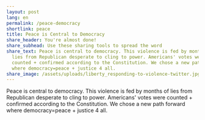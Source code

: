 ```yaml
---
layout: post
lang: en
permalink: /peace-democracy
shortlink: peace
title: Peace is Central to Democracy
share_header: You're almost done!
share_subhead: Use these sharing tools to spread the word
share_text: Peace is central to democracy. This violence is fed by months of
  lies from Republican desperate to cling to power. Americans' votes were
  counted + confirmed according to the Constitution. We chose a new path forward
  where democracy=peace + justice 4 all.
share_image: /assets/uploads/liberty_responding-to-violence-twitter.jpg
---
```

Peace is central to democracy. This violence is fed by months of lies from Republican desperate to cling to power. Americans' votes were counted + confirmed according to the Constitution. We chose a new path forward where democracy=peace + justice 4 all.